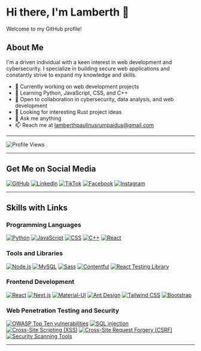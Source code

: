 # Hi there, I'm Lamberth 👋

Welcome to my GitHub profile!

## About Me

I'm a driven individual with a keen interest in web development and cybersecurity. I specialize in building secure web applications and constantly strive to expand my knowledge and skills.

- 🔭 Currently working on web development projects
- 🌱 Learning Python, JavaScript, CSS, and C++
- 👯 Open to collaboration in cybersecurity, data analysis, and web development
- 🤔 Looking for interesting Rust project ideas
- 💬 Ask me anything
- 📫 Reach me at lamberthpaulinusrumpaidus@gmail.com

---



![Profile Views](https://komarev.com/ghpvc/?username=LamberthPaulinusRumpaidus)



---

## Get Me on Social Media
[![GitHub](https://img.shields.io/badge/GitHub-LamberthPaulinusRumpaidus-blue?style=for-the-badge&logo=github)](https://github.com/LamberthPaulinusRumpaidus/)
[![LinkedIn](https://img.shields.io/badge/LinkedIn-Lamberth&nbsp;Paulinus&nbsp;Rumpaidus-blue?style=for-the-badge&logo=linkedin)](https://www.linkedin.com/in/lamberth-paulinus-rumpaidus-b60a2b298?utm_source=share&utm_campaign=share_via&utm_content=profile&utm_medium=android_app)
[![TikTok](https://img.shields.io/badge/TikTok-nggakpeduligua-blue?style=for-the-badge&logo=tiktok)](https://www.tiktok.com/@nggakpeduligua/)
[![Facebook](https://img.shields.io/badge/Facebook-Lamberthrumpaidus-blue?style=for-the-badge&logo=facebook)](https://www.facebook.com/lamberthrumpaidus/)
[![Instagram](https://img.shields.io/badge/Instagram-Lamberthrumpaidus06-purple?style=for-the-badge&logo=instagram)](https://www.instagram.com/lamberthrumpaidus06/)

---

## Skills with Links

### Programming Languages
[![Python](https://img.icons8.com/color/48/452/python.png)](https://www.python.org/)
[![JavaScript](https://img.icons8.com/color/48/452/javascript.png)](https://developer.mozilla.org/en-US/docs/Web/JavaScript)
[![CSS](https://img.icons8.com/color/48/452/css3.png)](https://developer.mozilla.org/en-US/docs/Web/CSS)
[![C++](https://img.icons8.com/color/48/452/c-plus-plus-logo.png)](https://www.cplusplus.com/)
[![React](https://img.icons8.com/plasticine/48/452/react.png)](https://reactjs.org/)

### Tools and Libraries
[![Node.js](https://img.icons8.com/color/48/452/nodejs.png)](https://nodejs.org/)
[![MySQL](https://img.icons8.com/ios/48/452/mysql-logo.png)](https://www.mysql.com/)
[![Sass](https://img.icons8.com/color/48/452/sass.png)](https://sass-lang.com/)
[![Contentful](https://img.icons8.com/office/48/452/contentful.png)](https://www.contentful.com/)
[![React Testing Library](https://img.icons8.com/ios/48/452/react-native.png)](https://testing-library.com/docs/react-testing-library/intro/)

### Frontend Development
[![React](https://img.icons8.com/plasticine/48/452/react.png)](https://reactjs.org/)
[![Next.js](https://img.icons8.com/color/48/452/nextjs.png)](https://nextjs.org/)
[![Material-UI](https://img.icons8.com/color/48/452/material-ui.png)](https://material-ui.com/)
[![Ant Design](https://img.icons8.com/color/48/452/ant-design.png)](https://ant.design/)
[![Tailwind CSS](https://img.icons8.com/color/48/452/tailwind.png)](https://tailwindcss.com/)
[![Bootstrap](https://img.icons8.com/color/48/452/bootstrap.png)](https://getbootstrap.com/)

### Web Penetration Testing and Security
[![OWASP Top Ten vulnerabilities](https://img.icons8.com/color/48/452/security-shield.png)](https://owasp.org/www-project-top-ten/)
[![SQL injection](https://img.icons8.com/color/48/452/inject.png)](https://owasp.org/www-community/attacks/SQL_Injection)
[![Cross-Site Scripting (XSS)](https://img.icons8.com/color/48/452/xss.png)](https://owasp.org/www-community/attacks/xss/)
[![Cross-Site Request Forgery (CSRF)](https://img.icons8.com/color/48/452/spam.png)](https://owasp.org/www-community/attacks/csrf)
[![Security Scanning Tools](https://img.icons8.com/color/48/452/burp-suite.png)](https://portswigger.net/burp)

---
